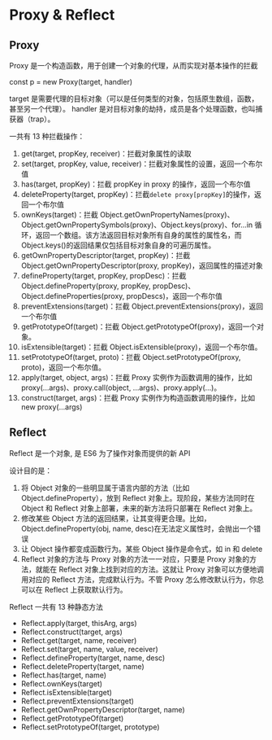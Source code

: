 # Proxy & Reflect

## Proxy

Proxy 是一个构造函数，用于创建一个对象的代理，从而实现对基本操作的拦截

const p = new Proxy(target, handler)

target 是需要代理的目标对象（可以是任何类型的对象，包括原生数组，函数，甚至另一个代理）。
handler 是对目标对象的劫持，成员是各个处理函数，也叫捕获器（trap）。

一共有 13 种拦截操作：

1. get(target, propKey, receiver)：拦截对象属性的读取
2. set(target, propKey, value, receiver)：拦截对象属性的设置，返回一个布尔值
3. has(target, propKey)：拦截 propKey in proxy 的操作，返回一个布尔值
4. deleteProperty(target, propKey)：拦截`delete proxy[propKey]`的操作，返回一个布尔值
5. ownKeys(target)：拦截 Object.getOwnPropertyNames(proxy)、Object.getOwnPropertySymbols(proxy)、Object.keys(proxy)、for...in 循环，返回一个数组。该方法返回目标对象所有自身的属性的属性名，而 Object.keys()的返回结果仅包括目标对象自身的可遍历属性。
6. getOwnPropertyDescriptor(target, propKey)：拦截 Object.getOwnPropertyDescriptor(proxy, propKey)，返回属性的描述对象
7. defineProperty(target, propKey, propDesc)：拦截 Object.defineProperty(proxy, propKey, propDesc)、Object.defineProperties(proxy, propDescs)，返回一个布尔值
8. preventExtensions(target)：拦截 Object.preventExtensions(proxy)，返回一个布尔值
9. getPrototypeOf(target)：拦截 Object.getPrototypeOf(proxy)，返回一个对象。
10. isExtensible(target)：拦截 Object.isExtensible(proxy)，返回一个布尔值。
11. setPrototypeOf(target, proto)：拦截 Object.setPrototypeOf(proxy, proto)，返回一个布尔值。
12. apply(target, object, args)：拦截 Proxy 实例作为函数调用的操作，比如 proxy(...args)、proxy.call(object, ...args)、proxy.apply(...)。
13. construct(target, args)：拦截 Proxy 实例作为构造函数调用的操作，比如 new proxy(...args)

## Reflect

Reflect 是一个对象, 是 ES6 为了操作对象而提供的新 API

设计目的是：

1. 将 Object 对象的一些明显属于语言内部的方法（比如 Object.defineProperty），放到 Reflect 对象上。现阶段，某些方法同时在 Object 和 Reflect 对象上部署，未来的新方法将只部署在 Reflect 对象上。
2. 修改某些 Object 方法的返回结果，让其变得更合理。比如，Object.defineProperty(obj, name, desc)在无法定义属性时，会抛出一个错误
3. 让 Object 操作都变成函数行为。某些 Object 操作是命令式，如 in 和 delete
4. Reflect 对象的方法与 Proxy 对象的方法一一对应，只要是 Proxy 对象的方法，就能在 Reflect 对象上找到对应的方法。这就让 Proxy 对象可以方便地调用对应的 Reflect 方法，完成默认行为。不管 Proxy 怎么修改默认行为，你总可以在 Reflect 上获取默认行为。

Reflect 一共有 13 种静态方法

- Reflect.apply(target, thisArg, args)
- Reflect.construct(target, args)
- Reflect.get(target, name, receiver)
- Reflect.set(target, name, value, receiver)
- Reflect.defineProperty(target, name, desc)
- Reflect.deleteProperty(target, name)
- Reflect.has(target, name)
- Reflect.ownKeys(target)
- Reflect.isExtensible(target)
- Reflect.preventExtensions(target)
- Reflect.getOwnPropertyDescriptor(target, name)
- Reflect.getPrototypeOf(target)
- Reflect.setPrototypeOf(target, prototype)
